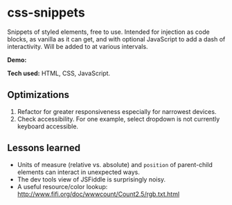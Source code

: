 # css-snippets
Snippets of styled elements, free to use. Intended for injection as code blocks, as vanilla as it can get, and with optional JavaScript to add a dash of interactivity. Will be added to at various intervals.

**Demo:**

**Tech used:** HTML, CSS, JavaScript.

## Optimizations
1. Refactor for greater responsiveness especially for narrowest devices.
2. Check accessibility. For one example, select dropdown is not currently keyboard accessible.

## Lessons learned
- Units of measure (relative vs. absolute) and `position` of parent-child elements can interact in unexpected ways. 
- The dev tools view of JSFiddle is surprisingly noisy.
- A useful resource/color lookup: http://www.fifi.org/doc/wwwcount/Count2.5/rgb.txt.html
